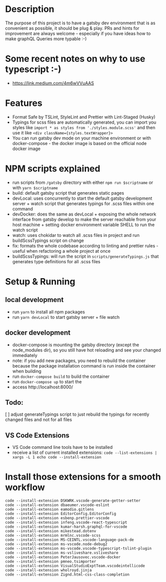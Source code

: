 # Description

The purpose of this project is to have a gatsby dev environment that is as convenient as possible, it should be plug & play. PRs and hints for improvement are always welcome - especially if you have ideas how to make graphQL Queries more typable :-)

# Some recent notes on why to use typescript :-)

- https://link.medium.com/4m6wVVuAAS

# Features

- Format Safe by TSLint, StyleLint and Prettier with Lint-Staged (Husky)
- Typings for scss files are automatically generated, you can import you styles like `import * as styles from './styles.module.scss'` and then use it like `<div className={styles.textWrapper}>`
- You can run gatsby dev mode on your machine environment or with docker-compose - the docker image is based on the official node docker image

# NPM scripts explained

- run scripts from `/gatsby` directory with either `npm run $scriptname` or with `yarn $scriptname`
- build: default gatsby script that generates static pages
- devLocal: uses concurrently to start the default gatsby development server + watch script that generates typings for .scss files within one command
- devDocker: does the same as devLocal + exposing the whole network interface from gatsby develop to make the server reachable from your host machine + setting docker environment variable SHELL to run the watch script
- watch: uses chokidar to watch all .scss files in project and run buildScssTypings script on change
- fix: formats the whole codebase according to linting and prettier rules - useful when refactoring a whole project at once
- buildScssTypings: will run the script in `scripts/generateTypings.js` that generates type definitions for all .scss files

# Setup & Running

## local development

- run `yarn` to install all npm packages
- run `yarn devLocal` to start gatsby server + file watch

## docker development

- docker-compose is mounting the gatsby directory (except the node_modules dir), so you still have hot reloading and see your changed immediately
- note: if you add new packages, you need to rebuild the container because the package installation command is run inside the container when building
- run `docker-compose build` to build the container
- run `docker-compose up` to start the
- access http://localhost:8000/

## Todo:

[ ] adjust generateTypings script to just rebuild the typings for recently changed files and not for all files

## VS Code Extensions

- VS Code command line tools have to be installed
- receive a list of current installed extensions: `code --list-extensions | xargs -L 1 echo code --install-extension`

# Install those extensions for a smooth workflow

```
code --install-extension DSKWRK.vscode-generate-getter-setter
code --install-extension dbaeumer.vscode-eslint
code --install-extension eamodio.gitlens
code --install-extension EditorConfig.EditorConfig
code --install-extension esbenp.prettier-vscode
code --install-extension infeng.vscode-react-typescript
code --install-extension kumar-harsh.graphql-for-vscode
code --install-extension mikestead.dotenv
code --install-extension mrmlnc.vscode-scss
code --install-extension MS-CEINTL.vscode-language-pack-de
code --install-extension ms-vscode.node-debug2
code --install-extension ms-vscode.vscode-typescript-tslint-plugin
code --install-extension ms-vsliveshare.vsliveshare
code --install-extension PeterJausovec.vscode-docker
code --install-extension pmneo.tsimporter
code --install-extension VisualStudioExptTeam.vscodeintellicode
code --install-extension wholroyd.jinja
code --install-extension Zignd.html-css-class-completion
```
